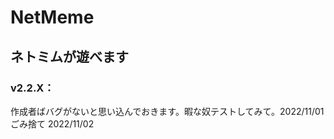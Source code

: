 # NetMeme

## ネトミムが遊べます
 ### v2.2.X：  
 
 作成者ばバグがないと思い込んでおきます。暇な奴テストしてみて。2022/11/01  
 ごみ捨て 2022/11/02

